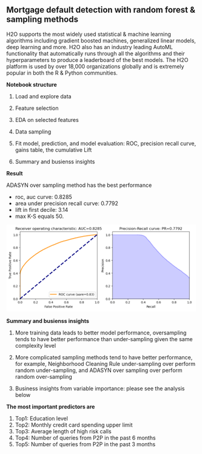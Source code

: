 ## Mortgage default detection with random forest & sampling methods 

H2O supports the most widely used statistical & machine learning algorithms including gradient boosted machines, generalized linear models, deep learning and more. H2O also has an industry leading AutoML functionality that automatically runs through all the algorithms and their hyperparameters to produce a leaderboard of the best models. The H2O platform is used by over 18,000 organizations globally and is extremely popular in both the R & Python communities.

**Notebook structure**

1. Load and explore data

2. Feature selection

3. EDA on selected features

4. Data sampling

5. Fit model, prediction, and model evaluation: ROC, precision recall curve, gains table, the cumulative Lift

6. Summary and busienss insights

**Result**

ADASYN over sampling method has the best performance
- roc, auc curve: 0.8285 
- area under precision recall curve: 0.7792 
- lift in first decile: 3.14 
- max K-S equals 50. 
<img src="graph/roc auc.png" alt="album cover" width="500"/>


**Summary and busienss insights**

1. More training data leads to better model performance, oversampling tends to have better performance than under-sampling given the same complexity level

2. More complicated sampling methods tend to have better performance, for example, Neighborhood Cleaning Rule under-sampling over perform random under-sampling, and ADASYN over sampling over perform random over-sampling

3. Business insights from variable importance: please see the analysis below


**The most important predictors are**

1. Top1: Education level
2. Top2: Monthly credit card spending upper limit
3. Top3: Average length of high risk calls
4. Top4: Number of queries from P2P in the past 6 months
5. Top5: Number of queries from P2P in the past 3 months



